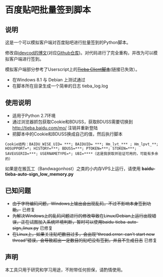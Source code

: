 百度贴吧批量签到脚本
=====================

## 说明

这是一个可以模拟客户端对百度贴吧进行批量签到的Python脚本。

修改自[idevcod的博文](http://blog.csdn.net/idevcod/article/details/11479897)(对应[Github仓库](https://github.com/ifreefly/baidu_bot))。对代码进行了完全重构，并改为可以模拟客户端进行签到。

模拟客户端部分参考了Userscript上的<del>[Tieba Client脚本](http://userscripts.org/scripts/review/177032)</del>(链接已失效）。

* 在Windows 8.1 与 Debian 上测试通过
* 在脚本所在目录生成一个简单的日志 tieba_log.log

## 使用说明

* 适用于Python 2.7环境
* 通过浏览器抓包获取Cookie和BDUSS，获取BDUSS需要切换到 http://tieba.baidu.com/mo/ 注销并重新登陆
* 把脚本中的Cookie和BDUSS换成自己的值，然后执行脚本

```
Cookie结构：BAIDU_WISE_UID= ***; BAIDUID= ***; Hm_lvt_*** ; Hm_lpvt_**; HOSUPPORT=*; HISTORY=***; BDUSS=***; PTOKEN=***; STOKEN=***; SAVEUSERID=***; USERNAMETYPE=*; UBI=****（这是我获取并验证可用的，可能有多余的）
```
 
如果是在搬瓦工（Bandwagonhost）之类的小内存VPS上运行，请使用 **baidu-tieba-auto-sign_low_memory.py**


## 已知问题

* <del>由于字符编码问题，Windows上输出会出现乱码，不过不影响本身签到功能。</del> 已修复
* <del>为解决Windows上的乱码问题进行的修改导致在Linux/Debian上运行出现错误，正在试图加入系统环境判断，暂时可以使用baidu-tieba-auto-sign_linux.py</del> 已修复
* <del>在Linux上，如果关注贴吧数目过多，会出现“thread.error: can't start new thread”错误，会导致超出一定数目的贴吧没有签到，并且不生成日志</del> 已修复

## 声明

本工具只用于研究和学习用途，不附带任何担保，请酌情使用。
